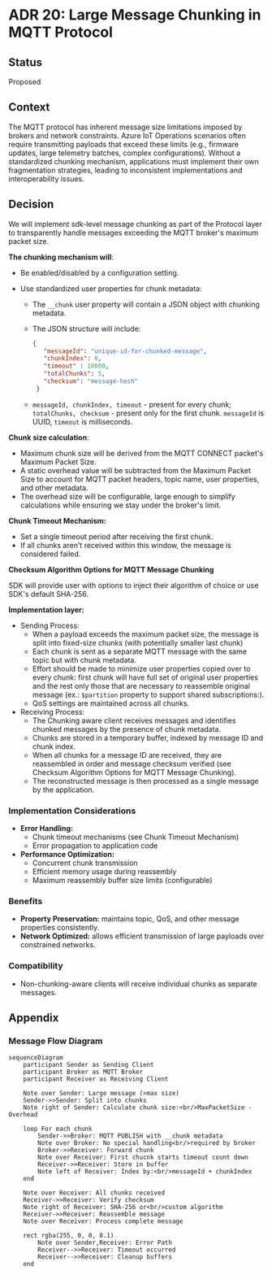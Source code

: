 ﻿# ADR 20: Large Message Chunking in MQTT Protocol

## Status

Proposed

## Context

The MQTT protocol has inherent message size limitations imposed by brokers and network constraints. Azure IoT Operations scenarios often require transmitting payloads that exceed these limits (e.g., firmware updates, large telemetry batches, complex configurations). Without a standardized chunking mechanism, applications must implement their own fragmentation strategies, leading to inconsistent implementations and interoperability issues.

## Decision

We will implement sdk-level message chunking as part of the Protocol layer to transparently handle messages exceeding the MQTT broker's maximum packet size.

**The chunking mechanism will**:

- Be enabled/disabled by a configuration setting.
- Use standardized user properties for chunk metadata:

  - The `__chunk` user property will contain a JSON object with chunking metadata.
  - The JSON structure will include:

    ```json
    {
       "messageId": "unique-id-for-chunked-message",
       "chunkIndex": 0,
       "timeout" : 10000,
       "totalChunks": 5,
       "checksum": "message-hash"
     }
     ```

  - `messageId, chunkIndex, timeout` - present for every chunk; `totalChunks, checksum` - present only for the first chunk. `messageId` is UUID, `timeout` is milliseconds.

**Chunk size calculation**:

- Maximum chunk size will be derived from the MQTT CONNECT packet's Maximum Packet Size.
- A static overhead value will be subtracted from the Maximum Packet Size to account for MQTT packet headers, topic name, user properties, and other metadata.
- The overhead size will be configurable, large enough to simplify calculations while ensuring we stay under the broker's limit.

**Chunk Timeout Mechanism:**

- Set a single timeout period after receiving the first chunk.
- If all chunks aren't received within this window, the message is considered failed.

**Checksum Algorithm Options for MQTT Message Chunking**

SDK will provide user with options to inject their algorithm of choice or use SDK's default SHA-256.

**Implementation layer:**

- Sending Process:
  - When a payload exceeds the maximum packet size, the message is split into fixed-size chunks (with potentially smaller last chunk)
  - Each chunk is sent as a separate MQTT message with the same topic but with chunk metadata.
  - Effort should be made to minimize user properties copied over to every chunk: first chunk will have full set of original user properties and the rest only those that are necessary to reassemble original message (ex.: ```$partition``` property to support shared subscriptions:).
  - QoS settings are maintained across all chunks.
- Receiving Process:
  - The Chunking aware client receives messages and identifies chunked messages by the presence of chunk metadata.
  - Chunks are stored in a temporary buffer, indexed by message ID and chunk index.
  - When all chunks for a message ID are received, they are reassembled in order and message checksum verified (see Checksum Algorithm Options for MQTT Message Chunking).
  - The reconstructed message is then processed as a single message by the application.

### Implementation Considerations

- **Error Handling:**
  - Chunk timeout mechanisms (see Chunk Timeout Mechanism)
  - Error propagation to application code
- **Performance Optimization:**
  - Concurrent chunk transmission
  - Efficient memory usage during reassembly
  - Maximum reassembly buffer size limits (configurable)

### Benefits

- **Property Preservation:** maintains topic, QoS, and other message properties consistently.
- **Network Optimized:** allows efficient transmission of large payloads over constrained networks.

### Compatibility

- Non-chunking-aware clients will receive individual chunks as separate messages.

## Appendix

### Message Flow Diagram

```mermaid
sequenceDiagram
    participant Sender as Sending Client
    participant Broker as MQTT Broker
    participant Receiver as Receiving Client

    Note over Sender: Large message (>max size)
    Sender->>Sender: Split into chunks
    Note right of Sender: Calculate chunk size:<br/>MaxPacketSize - Overhead

    loop For each chunk
        Sender->>Broker: MQTT PUBLISH with __chunk metadata
        Note over Broker: No special handling<br/>required by broker
        Broker->>Receiver: Forward chunk
        Note over Receiver: First chucnk starts timeout count down
        Receiver->>Receiver: Store in buffer
        Note left of Receiver: Index by:<br/>messageId + chunkIndex
    end

    Note over Receiver: All chunks received
    Receiver->>Receiver: Verify checksum
    Note right of Receiver: SHA-256 or<br/>custom algorithm
    Receiver->>Receiver: Reassemble message
    Note over Receiver: Process complete message

    rect rgba(255, 0, 0, 0.1)
        Note over Sender,Receiver: Error Path
        Receiver-->>Receiver: Timeout occurred
        Receiver-->>Receiver: Cleanup buffers
    end
```
